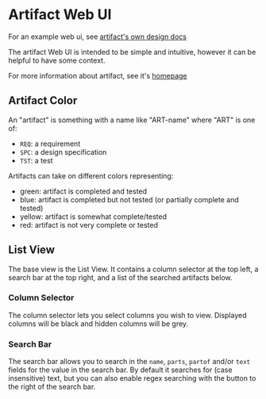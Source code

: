 # Artifact Web UI

For an example web ui, see [artifact's own design docs][2]

The artifact Web UI is intended to be simple and intuitive, however
it can be helpful to have some context.

For more information about artifact, see it's [homepage][1]

[1]: https://github.com/vitiral/artifact
[2]: http://vitiral.github.io/artifact/#artifacts/req-1

## Artifact Color

An "artifact" is something with a name like "ART-name" where "ART" is
one of:
- `REQ`: a requirement
- `SPC`: a design specification
- `TST`: a test

Artifacts can take on different colors representing:
- green: artifact is completed and tested
- blue: artifact is completed but not tested (or partially complete and tested)
- yellow: artifact is somewhat complete/tested
- red: artifact is not very complete or tested

## List View

The base view is the List View. It contains a column selector at the top
left, a search bar at the top right, and a list of the searched artifacts
below.

### Column Selector
The column selector lets you select columns you wish to view. Displayed
columns will be black and hidden columns will be grey.

### Search Bar
The search bar allows you to search in the `name`, `parts`, `partof` and/or
`text` fields for the value in the search bar. By default it searches for
(case insensitive) text, but you can also enable regex searching with the
button to the right of the search bar.
